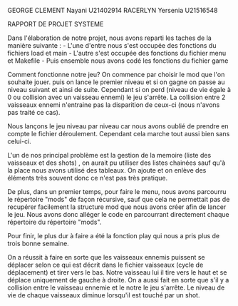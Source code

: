 GEORGE CLEMENT Nayani U21402914
RACERLYN Yersenia U21516548

RAPPORT DE PROJET SYSTEME

Dans l'élaboration de notre projet, nous avons reparti les taches de la manière suivante : 
	- L'une d'entre nous s'est occupée des fonctions du fichiers load et main 
	- L'autre s'est occupée des fonctions du fichier menu et Makefile
	- Puis ensemble nous avons codé les fonctions du fichier game

Comment fonctionne notre jeu?
	On commence par choisir le mod que l'on souhaite jouer. puis on lance le premier niveau et si on gagne on passe au niveau suivant et ainsi de suite. Cependant si on perd (niveau de vie égale à 0 ou collision avec un vaisseau ennemi) le jeu s'arrête.
La collision entre 2 vaisseaux ennemi n'entraine pas la disparition de ceux-ci (nous n'avons pas traité ce cas).

Nous lançons le jeu niveau par niveau car nous avons oublié de prendre en compte le fichier déroulement.
Cependant cela marche tout aussi bien sans celui-ci.

L'un de nos principal problème est la gestion de la memoire (liste des vaisseaux et des shots) , on aurait pu utiliser des listes chainées sauf qu'à la place nous avons utilisé des tableaux. On ajoute et on enlève des éléments très souvent donc ce n'est pas très pratique.

De plus, dans un premier temps, pour faire le menu, nous avons parcourru le répertoire "mods" de façon récursive, sauf que cela ne permettait pas de recupérer facilement la structure mod que nous avons créer afin de lancer le jeu. Nous avons donc alléger le code en parcourrant directement chaque répertoire du répertoire "mods".

Pour finir, le plus dur à faire a été la fonction play qui nous a pris plus de trois bonne semaine.

On a réussit à faire en sorte que les vaisseaux ennemis puissent se déplacer selon ce qui est décrit dans le fichier vaisseaux (cycle de déplacement) et tirer vers le bas. Notre vaisseau lui il tire vers le haut et se déplace uniquement de gauche à droite.
On a aussi fait en sorte que s'il y a collision entre le vaisseau ennemie et le notre le jeu s'arrête.
Le niveau de vie de chaque vaisseaux diminue lorsqu'il est touché par un shot.


